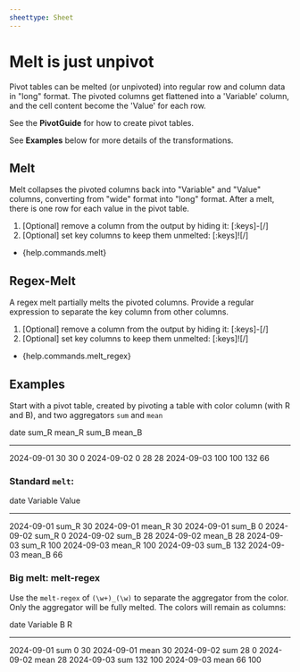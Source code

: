 ```yaml
---
sheettype: Sheet
---
```

# Melt is just unpivot

Pivot tables can be melted (or unpivoted) into regular row and column data in "long" format. The pivoted columns get flattened into a 'Variable' column, and the cell content become the 'Value' for each row.

See the **PivotGuide** for how to create pivot tables.

See **Examples** below for more details of the transformations.

## Melt

Melt collapses the pivoted columns back into "Variable" and "Value" columns, converting from "wide" format into "long" format. After a melt, there is one row for each value in the pivot table.

1. [Optional] remove a column from the output by hiding it: [:keys]-[/]
2. [Optional] set key columns to keep them unmelted: [:keys]![/]

- {help.commands.melt}

## Regex-Melt 

A regex melt partially melts the pivoted columns. Provide a regular expression to separate the key column from other columns.

1. [Optional] remove a column from the output by hiding it: [:keys]-[/]
2. [Optional] set key columns to keep them unmelted: [:keys]![/]

- {help.commands.melt_regex}

## Examples

Start with a pivot table, created by pivoting a table with color column (with R and B), and two aggregators `sum` and `mean`

   date        sum_R  mean_R  sum_B  mean_B
   ----------  -----  ------  -----  ------
   2024-09-01  30     30      0
   2024-09-02  0              28     28
   2024-09-03  100    100     132    66

### Standard `melt`:

   date        Variable  Value
   ----------  --------  -----
   2024-09-01  sum_R     30
   2024-09-01  mean_R    30
   2024-09-01  sum_B     0
   2024-09-02  sum_R     0
   2024-09-02  sum_B     28
   2024-09-02  mean_B    28
   2024-09-03  sum_R     100
   2024-09-03  mean_R    100
   2024-09-03  sum_B     132
   2024-09-03  mean_B    66

### Big melt: melt-regex

Use the `melt-regex` of `(\w+)_(\w)` to separate the aggregator from the color. Only the aggregator will be fully melted. The colors will remain as columns:

   date        Variable  B    R
   ----------  --------  ---  ---
   2024-09-01  sum       0    30
   2024-09-01  mean           30
   2024-09-02  sum       28   0
   2024-09-02  mean      28
   2024-09-03  sum       132  100
   2024-09-03  mean      66   100

